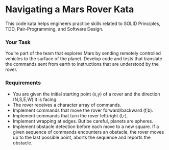# Navigating a Mars Rover Kata

This code kata helps engineers practice skills related to SOLID Principles, TDD, Pair-Programming, and Software Design.

### Your Task

You’re part of the team that explores Mars by sending remotely controlled vehicles to the surface of the planet. Develop code and tests that translate the commands sent from earth to instructions that are understood by the rover.

### Requirements
* You are given the initial starting point (x,y) of a rover and the direction (N,S,E,W) it is facing.
* The rover receives a character array of commands.
* Implement commands that move the rover forward/backward (f,b).
* Implement commands that turn the rover left/right (l,r).
* Implement wrapping at edges. But be careful, planets are spheres.
* Implement obstacle detection before each move to a new square. If a given sequence of commands encounters an obstacle, the rover moves up to the last possible point, aborts the sequence and reports the obstacle.
